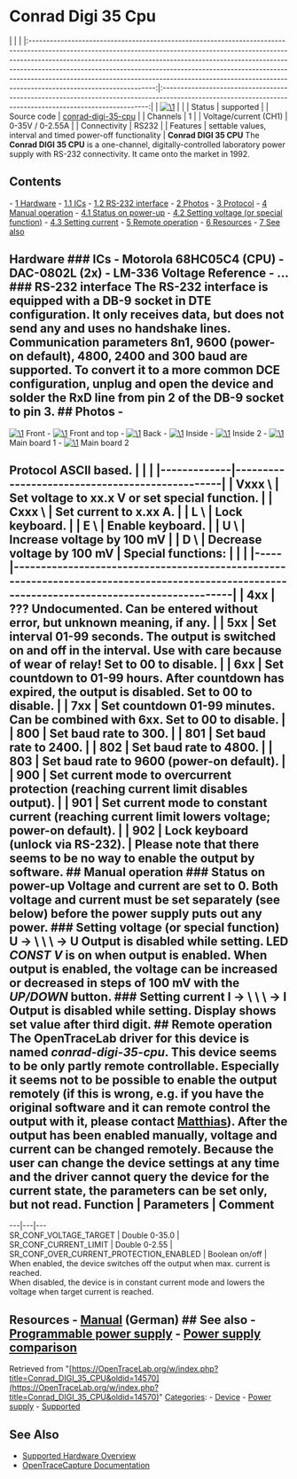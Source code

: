 # Conrad Digi 35 Cpu

| | | |:-----------------------------------------------------------------------------------------------------------------------------------------------------------------------------------------------------------------------------------------------------------------------------------------------------------------------------------------------------------------------------------------------------------------------------------------:|:--------------------------------------------------------------------------------------------------------------------------------------------------------:| | [![\1](../../assets/hardware/general/\2)](./File:Conrad_digi_35_cpu_logo.png.html) | | | Status | supported | | Source code | [conrad-digi-35-cpu](http://github.com/OpenTraceLab/?p=OpenTraceCapture.git;a=tree;f=src/hardware/conrad-digi-35-cpu) | | Channels | 1 | | Voltage/current (CH1) | 0-35V / 0-2.55A | | Connectivity | RS232 | | Features | settable values, interval and timed power-off functionality | **Conrad DIGI 35 CPU** The **Conrad DIGI 35 CPU** is a one-channel, digitally-controlled laboratory power supply with RS-232 connectivity. It came onto the market in 1992. 
## Contents 
\- [1 Hardware](Conrad_DIGI_35_CPU.html#Hardware) \- [1.1 ICs](Conrad_DIGI_35_CPU.html#ICs) \- [1.2 RS-232 interface](Conrad_DIGI_35_CPU.html#RS-232_interface) \- [2 Photos](Conrad_DIGI_35_CPU.html#Photos) \- [3 Protocol](Conrad_DIGI_35_CPU.html#Protocol) \- [4 Manual operation](Conrad_DIGI_35_CPU.html#Manual_operation) \- [4.1 Status on power-up](Conrad_DIGI_35_CPU.html#Status_on_power-up) \- [4.2 Setting voltage (or special function)](Conrad_DIGI_35_CPU.html#Setting_voltage_(or_special_function)) \- [4.3 Setting current](Conrad_DIGI_35_CPU.html#Setting_current) \- [5 Remote operation](Conrad_DIGI_35_CPU.html#Remote_operation) \- [6 Resources](Conrad_DIGI_35_CPU.html#Resources) \- [7 See also](Conrad_DIGI_35_CPU.html#See_also) 
## Hardware ### ICs \- Motorola 68HC05C4 (CPU) \- DAC-0802L (2x) \- LM-336 Voltage Reference \- ... ### RS-232 interface The RS-232 interface is equipped with a DB-9 socket in DTE configuration. It only receives data, but does not send any and uses no handshake lines. Communication parameters 8n1, 9600 (power-on default), 4800, 2400 and 300 baud are supported. To convert it to a more common DCE configuration, unplug and open the device and solder the RxD line from pin 2 of the DB-9 socket to pin 3. ## Photos \- 
[![\1](../../assets/hardware/general/\2)](./File:Conrad_digi_35_cpu_1.jpg.html)
Front
\- 
[![\1](../../assets/hardware/general/\2)](./File:Conrad_digi_35_cpu_2.jpg.html)
Front and top
\- 
[![\1](../../assets/hardware/general/\2)](./File:Conrad_digi_35_cpu_3.jpg.html)
Back
\- 
[![\1](../../assets/hardware/general/\2)](./File:Conrad_digi_35_cpu_14.jpg.html)
Inside
\- 
[![\1](../../assets/hardware/general/\2)](./File:Conrad_digi_35_cpu_5.jpg.html)
Inside 2
\- 
[![\1](../../assets/hardware/general/\2)](./File:Conrad_digi_35_cpu_6.jpg.html)
Main board 1
\- 
[![\1](../../assets/hardware/general/\2)](./File:Conrad_digi_35_cpu_7.jpg.html)
Main board 2
## Protocol ASCII based. | | | |-------------|------------------------------------------------| | Vxxx \ | Set voltage to xx.x V or set special function. | | Cxxx \ | Set current to x.xx A. | | L \ | Lock keyboard. | | E \ | Enable keyboard. | | U \ | Increase voltage by 100 mV | | D \ | Decrease voltage by 100 mV | Special functions: | | | |-----|----------------------------------------------------------------------------------------------------------------------------------------------| | 4xx | ??? Undocumented. Can be entered without error, but unknown meaning, if any. | | 5xx | Set interval 01-99 seconds. The output is switched on and off in the interval. Use with care because of wear of relay! Set to 00 to disable. | | 6xx | Set countdown to 01-99 hours. After countdown has expired, the output is disabled. Set to 00 to disable. | | 7xx | Set countdown 01-99 minutes. Can be combined with 6xx. Set to 00 to disable. | | 800 | Set baud rate to 300. | | 801 | Set baud rate to 2400. | | 802 | Set baud rate to 4800. | | 803 | Set baud rate to 9600 (power-on default). | | 900 | Set current mode to overcurrent protection (reaching current limit disables output). | | 901 | Set current mode to constant current (reaching current limit lowers voltage; power-on default). | | 902 | Lock keyboard (unlock via RS-232). | Please note that there seems to be no way to enable the output by software. ## Manual operation ### Status on power-up Voltage and current are set to 0. Both voltage and current must be set separately (see below) before the power supply puts out any power. ### Setting voltage (or special function) U → \ \ \ → U Output is disabled while setting. LED *CONST V* is on when output is enabled. When output is enabled, the voltage can be increased or decreased in steps of 100 mV with the *UP/DOWN* button. ### Setting current I → \ \ \ → I Output is disabled while setting. Display shows set value after third digit. ## Remote operation The OpenTraceLab driver for this device is named *conrad-digi-35-cpu*. This device seems to be only partly remote controllable. Especially it seems not to be possible to enable the output remotely (if this is wrong, e.g. if you have the original software and it can remote control the output with it, please contact [Matthias](usermatthias-heidbrink-usermatthias-heidbrink.md)). After the output has been enabled manually, voltage and current can be changed remotely. Because the user can change the device settings at any time and the driver cannot query the device for the current state, the parameters can be set only, but not read.  Function | Parameters | Comment  
---|---|---  
SR_CONF_VOLTAGE_TARGET | Double 0-35.0 |   
SR_CONF_CURRENT_LIMIT | Double 0-2.55 |   
SR_CONF_OVER_CURRENT_PROTECTION_ENABLED | Boolean on/off | When enabled, the device switches off the output when max. current is reached.  
When disabled, the device is in constant current mode and lowers the voltage when target current is reached.  
## Resources \- [Manual](http://www2.produktinfo.conrad.com/datenblaetter/500000-524999/512982-an-02-de-Programmierbares_Netzteil_DIGI_35_CPU.pdf) (German) ## See also \- [Programmable power supply](Programmable_power_supply.html "Programmable power supply") \- [Power supply comparison](Power_supply_comparison.html "Power supply comparison") 
Retrieved from "[https://OpenTraceLab.org/w/index.php?title=Conrad_DIGI_35_CPU&oldid=14570](https://OpenTraceLab.org/w/index.php?title=Conrad_DIGI_35_CPU&oldid=14570)" 
[Categories](specialcategories-specialcategories.md): \- [Device](./Category:Device.html "Category:Device") \- [Power supply](./Category:Power_supply.html "Category:Power supply") \- [Supported](./Category:Supported.html "Category:Supported")

## See Also
- [Supported Hardware Overview](../supported-hardware.md)
- [OpenTraceCapture Documentation](../../opentracecapture/overview.md)
